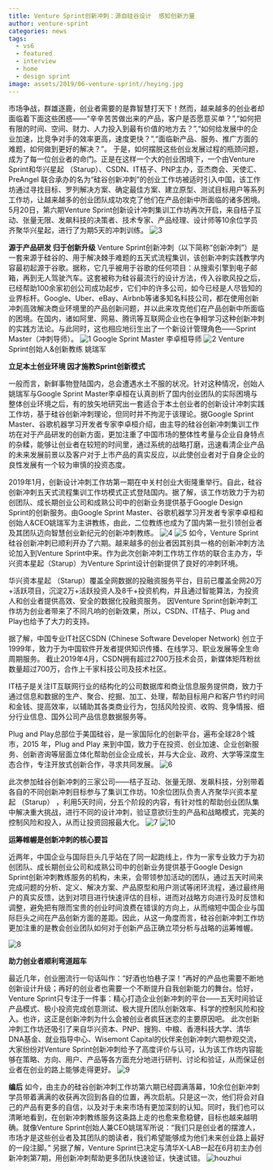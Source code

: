 ```yaml
---
title: Venture Sprint创新冲刺：源自硅谷设计  感知创新力量
author: venture-sprint
categories: news
tags:
  - vs6
  - featured
  - interview
  - home
  - design sprint
image: assets/2019/06-venture-sprint//heying.jpg
---
```

市场争战，群雄逐鹿，创业者需要的是靠智慧打天下！然而，越来越多的创业者却面临着下面这些困惑——“辛辛苦苦做出来的产品，客户是否愿意买单？”,“如何把有限的时间、空间、财力、人力投入到最有价值的地方去？”,“如何给发展中的企业加速，比竞争对手的效率更高，速度更快？”,“面临新产品、服务、推广方面的难题，如何做到更好的解决？”。
于是，如何摆脱这些创业发展过程的瓶颈问题，成为了每一位创业者的命门。正是在这样一个大的创业困境下，一个由Venture Sprint和华兴星起 （Starup）、CSDN、IT桔子、PNP主办，亚杰商会、天使汇、PreAngel 联合承办的名为“硅谷创新冲刺”的创业工作坊被适时引入中国，该工作坊通过寻找目标、罗列解决方案、确定最佳方案、建立原型、测试目标用户等系列工作坊，让越来越多的创业团队成功攻克了他们在产品创新中所面临的诸多困境。5月20日，第六期Venture Sprint创新设计冲刺集训工作坊再次开启，来自桔子互动、张量无限、发飙科技的决策者、技术专家、产品经理、设计师等10余位学员齐聚华兴星起，进行了为期5天的冲刺训练。
![3](/assets/2019/06-venture-sprint/3.jpg)

**源于产品研发  归于创新升级**
Venture Sprint创新冲刺（以下简称“创新冲刺”）是一套来源于硅谷的、用于解决棘手难题的五天式流程集训，该创新冲刺实践教学内容最初起源于谷歌。据称，它几乎被用于谷歌的任何项目：从搜索引擎到电子邮箱，再到无人驾驶汽车。这套被称为硅谷最流行的设计方法，传入谷歌风投之后，已经帮助100余家初创公司成功起步，它们中的许多公司，如今已经是人尽皆知的业界标杆。Google、Uber、eBay、Airbnb等诸多知名科技公司，都在使用创新冲刺高效解决商业环境里的产品创新问题，并以此来攻克他们在产品创新中所面临的困境。在国内，诸如阿里、网易、腾讯等互联网企业也在争相学习这种创新冲刺的实践方法论。与此同时，这也相应地衍生出了一个新设计管理角色——Sprint Master（冲刺导师）。
![1](/assets/2019/06-venture-sprint/1.jpg)
Google Sprint Master   李卓桓导师
![2](/assets/2019/06-venture-sprint/2.jpg)
Venture Sprint创始人&创新教练   姚瑞军

**立足本土创业环境  因才施教Sprint创新模式**

一般而言，新鲜事物登陆国内，总会遭遇水土不服的状况。针对这种情况，创始人姚瑞军与Google Sprint Master李卓桓在认真剖析了国内创业团队的实际困境与整体创业环境之后，有的放矢地研究出一套适合于本土创业者的创新设计冲刺实践工作坊，基于硅谷创新冲刺理论，但同时并不拘泥于该理论。据Google Sprint Master、谷歌机器学习开发者专家李卓桓介绍，由主导的硅谷创新冲刺集训工作坊在对于产品研发的创新方面，更加注重了中国市场的整体性考量与企业自身特点的杂糅，能够让创业者在较短的时间里，通过系统的战略打磨，迅速看清企业产品的未来发展前景以及客户对于上市产品的真实反应，以此使创业者对于自身企业的良性发展有一个较为审慎的投资态度。

2019年1月，创新设计冲刺工作坊第一期在中关村创业大街隆重举行。自此，硅谷创新冲刺五天式流程集训工作坊模式正式登陆国内。据了解，该工作坊致力于为初创团队、成长期创业公司和成熟公司中的创新业务提供基于Google Design Sprint的创新服务。由Google Sprint Master、谷歌机器学习开发者专家李卓桓和创始人&CEO姚瑞军为主讲教练，由此，二位教练也成为了国内第一批引领创业者及其团队迈向智慧创业新纪元的创新冲刺教练。
![4](/assets/2019/06-venture-sprint/4.jpg)
![5](/assets/2019/06-venture-sprint/5.jpg)
如今，Venture Sprint硅谷创新冲刺已顺利开办了六期。越来越多的创业者因其别具一格的创新冲刺方法论加入到Venture Sprint中来。作为此次创新冲刺工作坊工作坊的联合主办方，华兴资本星起（Starup）为Venture Sprint设计创新提供了良好的冲刺环境。

华兴资本星起 （Starup）覆盖全网数据的投融资服务平台，目前已覆盖全网20万+活跃项目，沉淀2万+活跃投资人及8千+投资机构，并且通过智能算法，为投资人和创业者提供高效、安全的数据化投融资服务。
因Venture Sprint创新冲刺工作坊为创业者带来了不同凡响的创新效果，所以，CSDN、IT桔子、Plug and Play也给予了大力的支持。

据了解，中国专业IT社区CSDN (Chinese Software Developer Network) 创立于1999年，致力于为中国软件开发者提供知识传播、在线学习、职业发展等全生命周期服务。 截止2019年4月，CSDN拥有超过2700万技术会员，新媒体矩阵粉丝数量超过700万，合作上千家科技公司及技术社区。

IT桔子是关注IT互联网行业的结构化的公司数据库和商业信息服务提供商，致力于通过信息和数据的生产、聚合、挖掘、加工、处理，帮助目标用户和客户节约时间和金钱、提高效率，以辅助其各类商业行为，包括风险投资、收购、竞争情报、细分行业信息、国外公司产品信息数据服务等。

Plug and Play总部位于美国硅谷，是一家国际化的创新平台，遍布全球28个城市，2015 年，Plug and Play 来到中国，致力于在投资、创业加速、企业创新服务、创新咨询等层面立体化帮助创业企业成长，并与大企业、政府、大学等深度生态合作，专注开放式创新合作，寻求共同发展。
![6](/assets/2019/06-venture-sprint/6.jpg)

此次参加硅谷创新冲刺的三家公司——桔子互动、张量无限、发飙科技，分别带着各自的不同创新冲刺目标参与了集训工作坊。10余位团队负责人齐聚华兴资本星起 （Starup） ，利用5天时间，分五个阶段的内容，有针对性的帮助创业团队集中解决重大挑战，进行不同的设计冲刺，验证意欲衍生的产品和战略模式，完美的控制风险和投入，从而让投资回报最大化。
![7](/assets/2019/06-venture-sprint/7.jpg)
![10](/assets/2019/06-venture-sprint/10.jpg)

**运筹帷幄是创新冲刺的核心要旨**

近两年，中国企业与国际巨头几乎站在了同一起跑线上，作为一家专业致力于为初创团队、成长期创业公司和成熟公司中的创新业务提供基于Google Design Sprint创新冲刺教练服务的机构，未来，会带领参加活动的团队，通过五天时间来完成问题的分析、定义、解决方案、产品原型和用户测试等闭环流程，通过最终用户的真实反馈，达到对项目进行快速评估的目标，进而对战略方向进行及时反馈和调整，避免把有限而宝贵的创业时间浪费在错误的方向上，从而缩短中国企业与国际巨头之间在产品创新方面的差距。因此，从这一角度而言，硅谷创新冲刺工作坊更加注重的是教会创业团队如何对于创新产品正确立项分析与战略的运筹帷幄。

![8](/assets/2019/06-venture-sprint/8.jpg)

**助力创业者顺利弯道超车**

最近几年，创业圈流行一句话叫作：“好酒也怕巷子深！”再好的产品也需要不断地创新设计升级；再好的创业者也需要一个不断提升自我创新能力的舞台。恰好，Venture Sprint只专注于一件事：精心打造企业创新冲刺的平台——五天时间验证产品模式、极小投资完成创意测试、极大提升团队创新效率、科学的控制风险和投入。也许，这正是创新冲刺为什么会被创业者疯狂迷恋的主要原因吧。
此次创新冲刺工作坊还吸引了来自华兴资本、PNP、搜狗、中粮、香港科技大学、清华DNA基金、就业指导中心、Wisemont Capital的伙伴来创新冲刺六期参观交流，大家纷纷对Venture Sprint创新冲刺给予了高度评价与认可，认为该工作坊内容能够在策略、方向、用户、产品等各方面充分地进行研判、讨论和验证，从而保证创业者在创业的路上能够走得更好。
![9](/assets/2019/06-venture-sprint/9.jpg)

**编后**
如今，由主办的硅谷创新冲刺工作坊第六期已经圆满落幕，10余位创新冲刺学员带着满满的收获再次回到各自的位置，再次启航。只是这一次，他们将会对自己的产品有更多的自信，以及对于未来市场有更加深刻的认知。同时，我们也可以清晰地看到，在创新冲刺教练服务这条路上走的也愈来愈稳健，目标也越来越明确。就像Venture Sprint创始人兼CEO姚瑞军所说：“我们只是创业者的摆渡人，市场才是这些创业者及其团队的朗读者，我们希望能够成为他们未来创业路上最好的一段注脚。”
另据了解，Venture Sprint已决定与清华X-LAB一起在6月初主办创新冲刺第7期，用创新冲刺帮助更多团队快速验证，快速试错。
![houzhui](/assets/2019/06-venture-sprint/houzhui.jpg)
